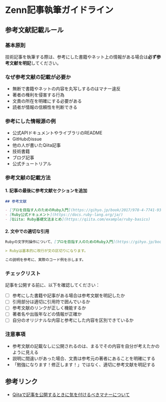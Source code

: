 # Zenn記事執筆ガイドライン

## 参考文献記載ルール

### 基本原則
技術記事を執筆する際は、参考にした書籍やネット上の情報がある場合は**必ず参考文献を明記**してください。

### なぜ参考文献の記載が必要か
- 無断で書籍やネットの内容を丸写しするのはマナー違反
- 著者の権利を侵害する行為
- 文責の所在を明確にする必要がある
- 読者が情報の信頼性を判断できる

### 参考にした情報源の例
- 公式APIドキュメントやライブラリのREADME
- GitHubのissue
- 他の人が書いたQiita記事
- 技術書籍
- ブログ記事
- 公式チュートリアル

### 参考文献の記載方法

#### 1. 記事の最後に参考文献セクションを追加
```markdown
## 参考文献

- [プロを目指す人のためのRuby入門](https://gihyo.jp/book/2017/978-4-7741-9397-7) - 伊藤淳一
- [Ruby公式ドキュメント](https://docs.ruby-lang.org/ja/)
- [Qiita: Ruby基礎文法まとめ](https://qiita.com/example/ruby-basics)
```

#### 2. 文中での適切な引用
```markdown
Rubyの文字列操作について、[プロを目指す人のためのRuby入門](https://gihyo.jp/book/2017/978-4-7741-9397-7)では以下のように説明されています：

> Rubyは基本的に改行が文の区切りになります。

この説明を参考に、実際のコード例を示します。
```

### チェックリスト

記事を公開する前に、以下を確認してください：

- [ ] 参考にした書籍や記事がある場合は参考文献を明記したか
- [ ] 引用部分は適切に引用符で囲んでいるか
- [ ] 参考文献のリンクが正しく機能するか
- [ ] 著者名や出版年などの情報が正確か
- [ ] 自分のオリジナルな内容と参考にした内容を区別できているか

### 注意事項

- 参考文献の記載なしに公開されるのは、まるでその内容を自分が考えたかのように見える
- 説明に間違いがあった場合、文責は参考元の著者にあることを明確にする
- 「勉強になります！修正します！」ではなく、適切に参考文献を明記する

## 参考リンク

- [Qiitaで記事を公開するときに気を付けるべきマナーについて](https://qiita.com/jnchito/items/215c2d51599eb29adabc)

